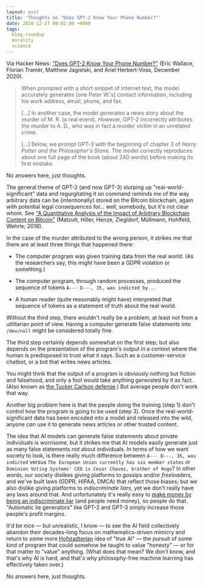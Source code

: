 ```yaml
---
layout: post
title: 'Thoughts on "Does GPT-2 Know Your Phone Number?"'
date: 2020-12-27 00:02:00 +0000
tags:
  blog-roundup
  morality
  science
---
```


Via Hacker News:
["Does GPT-2 Know Your Phone Number?"](https://bair.berkeley.edu/blog/2020/12/20/lmmem/)
(Eric Wallace, Florian Tramèr, Matthew Jagielski, and Ariel Herbert-Voss, December 2020).

> When prompted with a short snippet of Internet text, the model accurately generates
> [one Peter W.'s] contact information, including his work address, email, phone, and fax.
>
> [...] In another case, the model generates a news story about the murder of M. R.
> (a real event). However, GPT-2 incorrectly attributes the murder to A. D.,
> who was in fact a murder _victim_ in an unrelated crime.
>
> [...] Below, we prompt GPT-3 with the beginning of chapter 3 of
> _Harry Potter and the Philosopher's Stone_. The model correctly reproduces
> about one full page of the book (about 240 words) before making its first mistake.

No answers here, just thoughts.

The general theme of GPT-2 (and now GPT-3) slurping up "real-world-significant" data
and regurgitating it on command reminds me of the way arbitrary data can be
(intentionally) stored on the Bitcoin blockchain, again with potential
legal consequences for... well, somebody, but it's not clear whom.
See ["A Quantitative Analysis of the Impact of Arbitrary Blockchain Content on Bitcoin"](https://fc18.ifca.ai/preproceedings/6.pdf)
(Matzutt, Hiller, Henze, Ziegldorf, Müllmann, Hohlfeld, Wehrle; 2018).

In the case of the murder attributed to the wrong person, it strikes me that
there are at least three things that happened there:

- The computer program was given training data from the real world.
    (As the researchers say, this might have been a GDPR violation
    or something.)

- The computer program, through random processes, produced the sequence
    of tokens `A--- D---, 35, was indicted by...`

- A human reader (quite reasonably might have) interpreted that sequence
    of tokens as a statement of truth about the real world.

Without the third step, there wouldn't really be a problem, at least
not from a utilitarian point of view. Having a computer generate
false statements into `/dev/null` might be considered totally fine.

The third step certainly depends somewhat on the first step; but also
depends on the presentation of the program's output in a context where
the human is predisposed to trust what it says. Such as a customer-service
chatbot, or a bot that writes news articles.

You might think that the output of a program is
_obviously_ nothing but fiction and falsehood, and only a fool would take
anything generated by it as fact. (Also known as
[the Tucker Carlson defense](https://www.npr.org/2020/09/29/917747123/you-literally-cant-believe-the-facts-tucker-carlson-tells-you-so-say-fox-s-lawye).)
But average people don't work that way.

Another big problem here is that the people doing the training
(step 1) don't control how the program is going to be used (step 3).
Once the real-world-significant data has been encoded into a model
and released into the wild, anyone _can_ use it to generate news
articles or other trusted content.

The idea that AI models can generate false statements about private individuals
is worrisome, but it strikes me that AI models easily generate
just as many false statements _not_ about individuals. In terms of
how we want society to look, is there really much difference
between `A--- D---, 35, was indicted` versus
`The European Union currently has six member states`
or `Dominion Voting Systems' CEO is Cesar Chavez, brother of Hugo`?
In other words, our society dislikes giving platforms to _gossips_
and/or _freeloaders_, and we've built laws (GDPR, HIPAA, DMCA) that
reflect those biases;
but we also dislike giving platforms to _indiscriminate liars_,
yet we don't really have any laws around that.
And unfortunately it's really easy to
[make money by being an indiscriminate liar](https://www.npr.org/sections/alltechconsidered/2016/11/23/503146770/npr-finds-the-head-of-a-covert-fake-news-operation-in-the-suburbs)
(and people need money), so people do that.
"Automatic lie generators" like GPT-2 and GPT-3 simply increase those people's profit margins.

It'd be nice — but unrealistic, I know — to see the AI field collectively
abandon their decades-long focus on mathematics-driven mimicry and return to some more
[Hofstadterian](https://www.theatlantic.com/magazine/archive/2013/11/the-man-who-would-teach-machines-to-think/309529/)
idea of "true AI" — the pursuit of some kind of program that could
somehow be taught to value "honesty" — or for that matter to "value" anything.
(What does that mean? We don't know, and that's why AI is hard, and that's
why philosophy-free machine learning has effectively taken over.)

No answers here, just thoughts.
